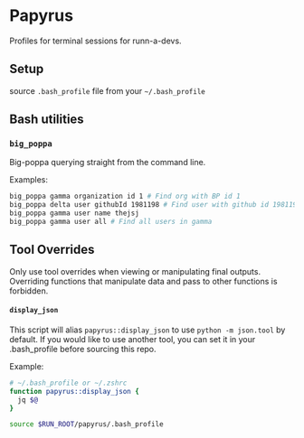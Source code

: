 # Papyrus

Profiles for terminal sessions for runn-a-devs.

## Setup
source `.bash_profile` file from your `~/.bash_profile`

## Bash utilities

### `big_poppa`

Big-poppa querying straight from the command line.

Examples:

```bash
big_poppa gamma organization id 1 # Find org with BP id 1
big_poppa delta user githubId 1981198 # Find user with github id 1981198
big_poppa gamma user name thejsj
big_poppa gamma user all # Find all users in gamma
```

## Tool Overrides

Only use tool overrides when viewing or manipulating final outputs. Overriding functions that
manipulate data and pass to other functions is forbidden.

#### `display_json`

This script will alias `papyrus::display_json` to use `python -m json.tool` by default.
If you would like to use another tool, you can set it in your .bash_profile before sourcing this repo.

Example:

```bash
# ~/.bash_profile or ~/.zshrc
function papyrus::display_json {
  jq $@
}

source $RUN_ROOT/papyrus/.bash_profile
```
